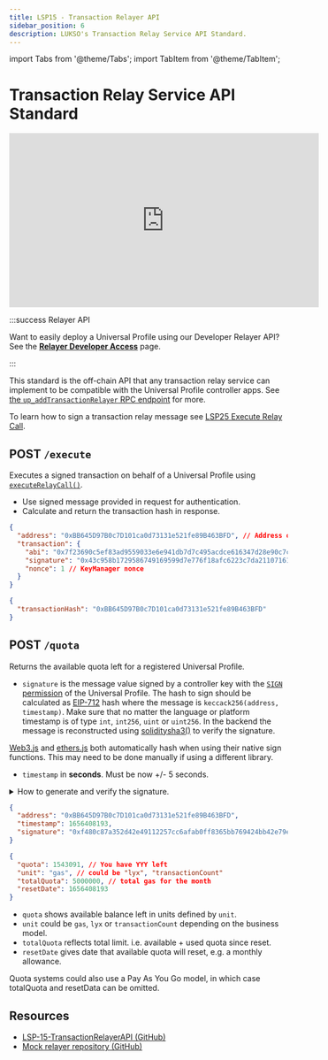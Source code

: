 ```yaml
---
title: LSP15 - Transaction Relayer API
sidebar_position: 6
description: LUKSO's Transaction Relay Service API Standard.
---
```


import Tabs from '@theme/Tabs';
import TabItem from '@theme/TabItem';

# Transaction Relay Service API Standard

<div class="video-container">
<iframe width="560" height="315" src="https://www.youtube.com/embed/cpoczP3Y7Hk?si=iiYiBDaMG0vn9i_r" title="YouTube video player" frameborder="0" allow="accelerometer; autoplay; clipboard-write; encrypted-media; gyroscope; picture-in-picture; web-share" referrerpolicy="strict-origin-when-cross-origin" allowfullscreen></iframe>
</div>





:::success Relayer API

Want to easily deploy a Universal Profile using our Developer Relayer API? See the [**Relayer Developer Access**](../../tools/services/relayer-developer.md) page.

:::

This standard is the off-chain API that any transaction relay service can implement to be compatible with the Universal Profile controller apps. See [the `up_addTransactionRelayer` RPC endpoint](https://docs.lukso.tech/tools/services/rpc-api#up_addTransactionRelayer) for more.

To learn how to sign a transaction relay message see [LSP25 Execute Relay Call](./lsp25-execute-relay-call.md).

## POST `/execute`

Executes a signed transaction on behalf of a Universal Profile using [`executeRelayCall()`](../../contracts/contracts/LSP6KeyManager/LSP6KeyManager.md#executerelaycall).

- Use signed message provided in request for authentication.
- Calculate and return the transaction hash in response.

```json title="Request body"
{
  "address": "0xBB645D97B0c7D101ca0d73131e521fe89B463BFD", // Address of the Universal Profile
  "transaction": {
    "abi": "0x7f23690c5ef83ad9559033e6e941db7d7c495acdce616347d28e90c7ce47cbfcfcad3bc5000000000000000000000000000000000000000000000000000000000000004000000000000000000000000000000000000000000000000000000000000000596f357c6aa5a21984a83b7eef4cb0720ac1fcf5a45e9d84c653d97b71bbe89b7a728c386a697066733a2f2f516d624b43744b4d7573376741524470617744687a32506a4e36616f64346b69794e436851726d3451437858454b00000000000000",
    "signature": "0x43c958b1729586749169599d7e776f18afc6223c7da21107161477d291d497973b4fc50a724b1b2ab98f3f8cf1d5cdbbbdf3512e4fbfbdc39732229a15beb14a1b",
    "nonce": 1 // KeyManager nonce
  }
}
```

```json title="Response"
{
  "transactionHash": "0xBB645D97B0c7D101ca0d73131e521fe89B463BFD"
}
```

## POST `/quota`

Returns the available quota left for a registered Universal Profile.

- `signature` is the message value signed by a controller key with the [`SIGN` permission](../access-control/lsp6-key-manager#permissions) of the Universal Profile. The hash to sign should be calculated as [EIP-712](https://eips.ethereum.org/EIPS/eip-712) hash where the message is `keccack256(address, timestamp)`. Make sure that no matter the language or platform timestamp is of type `int`, `int256`, `uint` or `uint256`. In the backend the message is reconstructed using [soliditysha3()](https://web3js.readthedocs.io/en/v1.7.4/web3-utils.html#soliditysha3) to verify the signature.

[Web3.js](https://web3js.readthedocs.io/en/v1.8.0/web3-eth-accounts.html?#sign) and [ethers.js](https://docs.ethers.io/v5/api/signer/#Signer-signMessage) both automatically hash when using their native sign functions. This may need to be done manually if using a different library.

- `timestamp` in **seconds**. Must be now +/- 5 seconds.

<details>
  <summary>How to generate and verify the signature.</summary>

<Tabs>
  <TabItem value="web3" label="Web3">

```js
import { soliditySha3 } from 'web3-utils';
import Web3 from 'web3';

const address = '0x1234...'; // The Universal Profile address
const timestamp = Math.round(Date.now() / 1000);

const message = soliditySha3(address, timestamp);

/**
 *  Generate the signature - client side
 */
const web3 = new Web3();
const privateKey = '0x123...'; // The private key of the EOA which has SIGN permission over the Universal Profile defined in address.
const signature = web3.eth.accounts.sign(message, privateKey).signature;
// 👉 This signature is used in the request payload.

/**
 * Verify the signature - relayer side
 */
const signer = web3.eth.accounts.recover(message, signature.signature); // Signer will be the EOA that has signed the message.
// You need to verify if this EOA has a SIGN permission on the Universal Profile defined in address.
```

  </TabItem>
  <TabItem value="ethers" label="Ethers">

```js
// ...

const address = '0x1234...'; // The Universal Profile address
const timestamp = Math.round(Date.now() / 1000);

const message = ethers.utils.solidityKeccak256(
  ['address', 'uint'],
  [address, timestamp],
);

/**
 *  Generate the signature - client side
 */
// [... ethers signer setup...]
const signature = await ethersSigner.signMessage(arrayify(message));
// 👉 This signature is used in the request payload.

/**
 * Verify the signature - relayer side
 */
const signer = ethers.utils.verifyMessage(arrayify(message), signature); // Signer will be the EOA that has signed the message.
// You need to verify if this EOA has a SIGN permission on the Universal Profile defined in address.
```

</TabItem>
</Tabs>

To verify if the signature was signed by an authorized EOA, please refer to the [Sign-In With Ethereum](../../learn/universal-profile/connect-profile/siwe.md) guide.

</details>

```json title="Request body"
{
  "address": "0xBB645D97B0c7D101ca0d73131e521fe89B463BFD",
  "timestamp": 1656408193,
  "signature": "0xf480c87a352d42e49112257cc6afab0ff8365bb769424bb42e79e78cd11debf24fd5665b03407d8c2ce994cf5d718031a51a657d4308f146740e17e15b9747ef1b"
}
```

```json title="Response"
{
  "quota": 1543091, // You have YYY left
  "unit": "gas", // could be "lyx", "transactionCount"
  "totalQuota": 5000000, // total gas for the month
  "resetDate": 1656408193
}
```

- `quota` shows available balance left in units defined by `unit`.
- `unit` could be `gas`, `lyx` or `transactionCount` depending on the business model.
- `totalQuota` reflects total limit. i.e. available + used quota since reset.
- `resetDate` gives date that available quota will reset, e.g. a monthly allowance.

Quota systems could also use a Pay As You Go model, in which case totalQuota and resetData can be omitted.

## Resources

- [LSP-15-TransactionRelayerAPI (GitHub)](https://github.com/lukso-network/LIPs/blob/main/LSPs/LSP-15-TransactionRelayServiceAPI.md)
- [Mock relayer repository (GitHub)](https://github.com/lukso-network/tools-mock-relayer)
